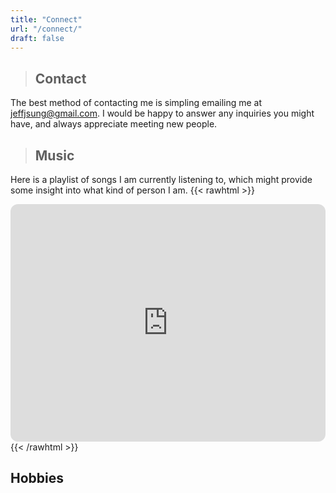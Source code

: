 ```yaml
---
title: "Connect"
url: "/connect/"
draft: false
---
```

>## Contact
The best method of contacting me is simpling emailing me at jeffjsung@gmail.com. I would be happy to answer any inquiries you might have, and always appreciate meeting new people.

>## Music
Here is a playlist of songs I am currently listening to, which might provide some insight into what kind of person I am. 
{{< rawhtml >}}
    <div>
        <iframe style="border-radius:12px" src="https://open.spotify.com/embed/playlist/0IFcUxXucMg1dX8LYKhvOm?utm_source=generator" width="100%" height="380" frameBorder="0" allowfullscreen="" allow="autoplay; clipboard-write; encrypted-media; fullscreen; picture-in-picture">
        </iframe>
    </div>
{{< /rawhtml >}}

## Hobbies